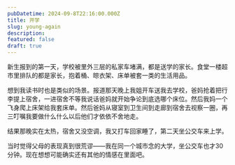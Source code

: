 ```yaml
---
pubDatetime: 2024-09-8T22:16:00.000Z
title: 开学
slug: young-again
description: 
featured: false
draft: true
---
```


新生报到的第一天，学校被里外三层的私家车堵满，都是送学的家长。食堂一楼超市里排队的都是家长，抱着桶、晾衣架、床单被套一类的生活用品。

想到我读书时也是类似的场景。报道那天晚上我姐开车送我去学校，爸妈抢着把行李提上宿舍，一进宿舍不等我说话爸妈就开始争论到底选哪个床位。然后我妈一个飞身爬上床架给我套床单。然后爸妈从寝室到卫生间到走廊到宿舍去视察一圈，再三叮嘱我要做什么什么以后他们才依依不舍地走。

结果那晚实在太热，宿舍又没空调，我又打车回家睡了，第二天坐公交车来上学。

当时觉得父母的表现真到很荒谬——我在同一个城市念的大学，坐公交车也才30分钟。现在想想可能确实还有其他的情感在里面吧。